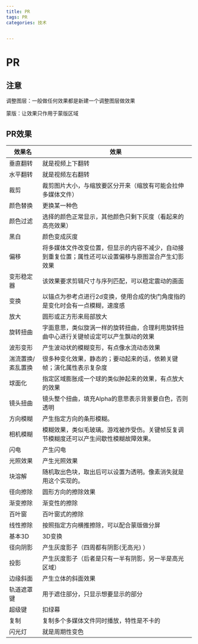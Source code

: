 ```yaml
---
title: PR
tags: PR
categories: 技术


---
```


# PR

<!-- more -->

## 注意

调整图层：一般做任何效果都是新建一个调整图层做效果

蒙版：让效果只作用于蒙版区域

## PR效果

| 效果名            | 效果                                                         |
| ----------------- | ------------------------------------------------------------ |
| 垂直翻转          | 就是视频上下翻转                                             |
| 水平翻转          | 就是视频左右翻转                                             |
| 裁剪              | 裁剪图片大小，与缩放要区分开来（缩放有可能会拉伸多媒体文件） |
| 颜色替换          | 更换某一种色                                                 |
| 颜色过滤          | 选择的颜色正常显示，其他颜色只剩下灰度（看起来的高亮效果）   |
| 黑白              | 颜色变成灰度                                                 |
| 偏移              | 将多媒体文件改变位置，但显示的内容不减少，自动接到重复位置；属性还可以设置偏移与原图混合产生幻影效果 |
| 变形稳定器        | 该效果要求剪辑尺寸与序列匹配，可以稳定震动的画面             |
| 变换              | 以锚点为参考点进行2d变换，使用合成的快门角度指的是变化时会有一点模糊，速度感 |
| 放大              | 圆形或正方形来局部放大                                       |
| 旋转扭曲          | 字面意思，类似旋涡一样的旋转扭曲，合理利用旋转扭曲中心进行关键帧设定可以产生飘动的效果 |
| 波形变形          | 产生波动状的模糊变形，有点像水流动态效果                     |
| 湍流置换/紊乱置换 | 很多种变化效果，静态的；要动起来的话，依赖关键帧；演化属性表示复杂度 |
| 球面化            | 指定区域膨胀成一个球的类似肿起来的效果，有点放大的效果       |
| 镜头扭曲          | 镜头整个扭曲，填充Alpha的意思表示背景要白色，否则透明        |
| 方向模糊          | 产生指定方向的条形模糊。                                     |
| 相机模糊          | 模糊效果，类似毛玻璃。游戏被炸受伤。关键帧反复调节模糊度还可以产生间歇性模糊故障效果。 |
| 闪电              | 产生闪电                                                     |
| 光照效果          | 产生光照效果                                                 |
| 块溶解            | 随机取出色块，取出后可以设置为透明。像素消失就是用这个实现的。 |
| 径向擦除          | 圆形方向的擦除效果                                           |
| 渐变擦除          | 渐变性的擦除                                                 |
| 百叶窗            | 百叶窗式的擦除                                               |
| 线性擦除          | 按照指定方向横推擦除，可以配合蒙版做分屏                     |
| 基本3D            | 3D变换                                                       |
| 径向阴影          | 产生灰度影子（四周都有阴影(无高光) ）                        |
| 投影              | 产生灰度影子（后者是只有一半有阴影，另一半是高光区域）       |
| 边缘斜面          | 产生立体的斜面效果                                           |
| 轨道遮罩键        | 用于遮住部分，只显示想要显示的部分                           |
| 超级键            | 扣绿幕                                                       |
| 复制              | 复制多个多媒体文件同时播放，特性是不卡的                     |
| 闪光灯            | 就是周期性变色                                               |


